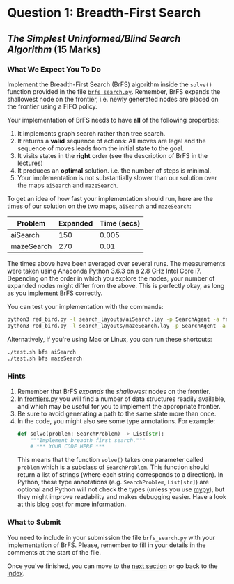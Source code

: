 # Question 1: Breadth-First Search

## _The Simplest Uninformed/Blind Search Algorithm_ (15 Marks)

### What We Expect You To Do

Implement the Breadth-First Search (BrFS) algorithm inside the `solve()`
function provided in the file [`brfs_search.py`](../brfs_search.py).
Remember, BrFS expands the shallowest node on the frontier, i.e. newly
generated nodes are placed on the frontier using a FIFO policy.

Your implementation of BrFS needs to have **all** of the following properties:

1. It implements graph search rather than tree search.
2. It returns a **valid** sequence of actions: All moves are legal and the
   sequence of moves leads from the initial state to the goal.
3. It visits states in the **right** order (see the description of BrFS in the
   lectures)
4. It produces an **optimal** solution. i.e. the number of steps is minimal.
5. Your implementation is not substantially slower than our solution over the
   maps  `aiSearch` and `mazeSearch`.

To get an idea of how fast your implementation should run, here are the times
of our solution on the two maps,  `aiSearch` and `mazeSearch`:

| Problem    | Expanded | Time (secs) |
| ---------- | -------- | ----------- |
| aiSearch   | 150      | 0.005       |
| mazeSearch | 270      | 0.01        |

The times above have been averaged over several runs. The measurements were
taken using Anaconda Python 3.6.3 on a 2.8 GHz Intel Core i7. Depending on the
order in which you explore the nodes, your number of expanded nodes might differ
from the above. This is perfectly okay, as long as you implement BrFS correctly.

You can test your implementation with the commands:

```sh
python3 red_bird.py -l search_layouts/aiSearch.lay -p SearchAgent -a fn=bfs
python3 red_bird.py -l search_layouts/mazeSearch.lay -p SearchAgent -a fn=bfs
```

Alternatively, if you're using Mac or Linux, you can run these shortcuts:

```sh
./test.sh bfs aiSearch
./test.sh bfs mazeSearch
```

### Hints

1. Remember that BrFS _expands_ the _shallowest_ nodes on the frontier.
2. In [frontiers.py](../frontiers.py) you will find a number of data
   structures readily available, and which may be useful for you to implement
   the appropriate frontier.
3. Be sure to avoid generating a path to the same state more than once.
4. In the code, you might also see some type annotations. For example:
   ```python
   def solve(problem: SearchProblem) -> List[str]:
       """Implement breadth first search."""
       # *** YOUR CODE HERE ***
   ```
   This means that the function `solve()` takes one parameter called `problem`
   which is a subclass of `SearchProblem`. This function should return a list
   of strings (where each string corresponds to a direction). In Python, these
   type annotations (e.g. `SearchProblem`, `List[str]`) are optional and Python
   will not check the types (unless you use [mypy](http://mypy-lang.org/)), but
   they might improve readability and makes debugging easier. Have a look at
   this [blog post](https://blog.florimondmanca.com/why-i-started-using-python-type-annotations-and-why-you-should-too)
   for more information.

### What to Submit

You need to include in your submission the file `brfs_search.py` with your
implementation of BrFS. Please, remember to fill in your details in the
comments at the start of the file.

Once you've finished, you can move to the
[next section](4_iterative_deepening_search.md) or go back to the
[index](README.md).
